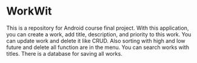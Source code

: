 # WorkWit
This is a repository for Android course final project. With this application, you can create a work, add title, description, and priority to this work. You can update work and delete it like CRUD. Also sorting with high and low future and delete all function are in the menu. You can search works with titles. There is a database for saving all works.
